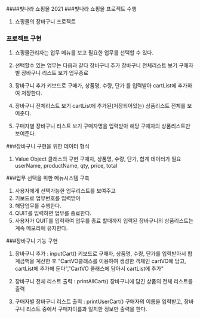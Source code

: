 ####빛나라 쇼핑몰 2021
###빛나라 쇼핑몰 프로젝트 수행
1. 쇼핑몰의 장바구니 프로젝트

### 프로젝트 구현
1. 쇼핑몰관리자는 업무 메뉴를 보고 필요한 업무를 선택할 수 있다.
2. 선택할수 있는 업무는 다음과 같다
장바구니 추가
장바구니 전체리스트 보기
구매자별 장바구니 리스트 보기
업무종료

3. 장바구니 추가
키보드로 구매가, 상품명, 수량, 단가 를 입력받아
cartList에 추가하여 저장한다.

4. 장바구니 전체리스트 보기
cartList에 추가된(저장되어있는) 상품리스트 전체를 보여준다.

5. 구매자별 장바구니 리스트 보기
구매자명을 입력받아 해당 구매자의 상품리스트만 보여준다.

###장바구니 구현을 위한 데이터 형식
1. Value Object 클래스의 구현
구매자, 상품명, 수량, 단가, 합계 데이터가 필요
userName, productName, qty, price, total

###업무 선택을 위한 메뉴시스템 구축
1. 사용자에게 선택가능한 업무리스트를 보여주고
2. 키보드로 업무번호를 입력받아
3. 해당업무를 수행한다.
4. QUIT를 입력하면 업무를 종료한다.
5. 사용자가 QUIT를 입력하여 업무를 종료 할때까지 입력된 장바구니의 상품리스트는 계속 메모리에 유지한다.

###장바구니 기능 구현
1. 장바구니 추가 : inputCart()
키보드로 구매자, 상품명, 수량, 단가를 입력받아서 합계금액을 계산한 후 "CartVO클래스를 이용하여 생성한 객체인 cartVO에 담고, cartList에 추가해 둔다","CartVO 클래스에 담아서 cartList에 추가"

2. 장바구니 전체 리스트 출력 : printAllCart()
장바구니에 담긴 상품의 전체 리스트를 출력

3. 구매자별 장바구니 리스트 출력 : printUserCart()
구매자의 이름을 입력받고, 장바구니 리스트 중에서 구매자이름과 일치한 정보만 출력을 한다.